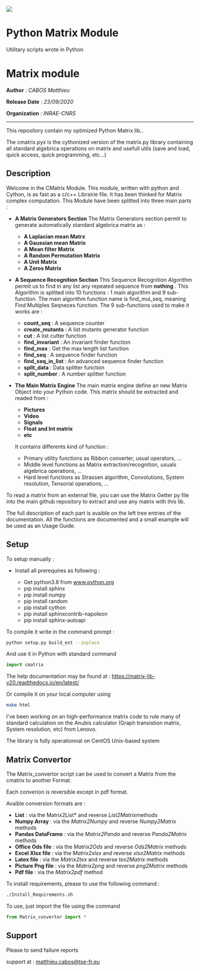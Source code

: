 ![](https://spinati.com/wp-content/uploads/2015/03/logo-cnrs.png)

# Python Matrix Module #


Utilitary scripts wrote in Python

# Matrix module

**Author** : *CABOS Matthieu*

**Release Date**   : *23/09/2020*

**Organization** : *INRAE-CNRS*

______________________________________________________________________________________________________

This repository contain my optimized Python Matrix lib..

The cmatrix.pyx is the cythonized version of the matrix.py library containing all standard
algebrica operations on matrix and usefull utils (save and load, quick access, quick programming, etc...)

## Description


Welcome in the CMatrix Module. This module, written with python and Cython, is as fast as a c/c++ Librairie file. It has been thinked for Matrix complex computation. This Module have been splitted into three main parts :

* **A Matrix Generators Section**
		The Matrix Generators section permit to generate automatically standard algebrica matrix as :

 	* **A Laplacian mean Matrx**
	* **A Gaussian mean Matrix**
	* **A Mean filter Matrix**
	* **A Random Permutation Matrix**
	* **A Unit Matrix**
	* **A Zeros Matrix**

* **A Sequence Recognition Section**
		This Sequence Recognition Algorithm permit us to find in any list any repeated sequence from **nothing** .
		This Algorithm is splitted into 10 functions : 1 main algorithm and 9 sub-function.
		The main algorithm function name is find_mul_seq, meaning Find Multiples Seqneces function.
		The 9 sub-functions used to make it works are :

	* **count_seq** : A sequence counter
	* **create_mutants** : A list mutants generator function
	* **cut** : A list cutter function
	* **find_invariant** : An invariant finder function
	* **find_max** : Get the max length list function
	* **find_seq** : A sequence finder function
	* **find_seq_in_list** : An advanced sequence finder function
	* **split_data** : Data splitter function
	* **split_number** : A number splitter function

* **The Main Matrix Engine**
		The main matrix engine define an new Matrix Object into your Python code.
		This matrix should be extracted and readed from :

	* **Pictures**
	* **Video**
	* **Signals**
	* **Float and Int matrix**
	* **etc**
		
	It contains differents kind of function :

	* Primary utility functions as Ribbon converter, usual operators, ...
	* Middle level functions as Matrix extraction/recognition, usuals algebrica operations, ...
	* Hard level functions as Strassen algorithm, Convolutions, System resolution, Tensorial operations, ...

To read a matrix from an external file, you can use the Matrix Getter py file into the main github repository to extract and use any matrix with this lib.

The full description of each part is avaible on the left tree entries of the documentation.
All the functions are documented and a small example will be used as an Usage Guide.

## Setup

To setup manually :

* Install all prerequires as following :

  * Get python3.8 from www.python.org
  * pip install sphinx
  * pip install numpy
  * pip install random
  * pip install cython
  * pip install sphinxcontrib-napoleon
  * pip install sphinx-autoapi
  
To compile it write in the command prompt :
 ```bash
 python setup.py build_ext --inplace
```
 And use it in Python with standard command
  ```python
 import cmatrix
  ```
 The help documentation may be found at : https://matrix-lib-v20.readthedocs.io/en/latest/
 
 Or compile it on your local computer using
  ```bash
 make html
  ```
I've been working on an high-performance matrix code to rule many of standard calculation
on the Anubis calculator (Graph transistion matrix, System resolution, etc) from Lenovo.

The library is fully operationnal on CentOS Unix-based system

## Matrix Convertor

The Matrix_convertor script can be used to convert a Matrix from the cmatrix to another Format. 

Each converion is reversible except in pdf format. 

Avaible conversion formats are :
* **List** : via the Matrix2List* and reverse *List2Matrix*methods
* **Numpy Array** : via the *Matrix2Numpy* and reverse *Numpy2Matrix* methods
* **Pandas DataFrame** : via the *Matrix2Panda* and reverse *Panda2Matrix* methods
* **Office Ods file** : via the *Matrix2Ods* and reverse *Ods2Matrix* methods
* **Excel Xlsx file** : via the *Matrix2xlsx* and reverse *xlsx2Matrix* methods
* **Latex file** : via the *Matrix2tex* and reverse *tex2Matrix* methods
* **Picture Png file** : via the *Matrix2png* and reverse *png2Matrix* methods
* **Pdf file** : via the *Matrix2pdf* method
	
To install requirements, please to use the following command :

```bash
./Install_Requirements.sh
```

To use, just import the file using the command

```python
from Matrix_convertor import *
```

## Support

Please to send failure reports

support at : matthieu.cabos@tse-fr.eu

